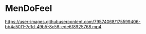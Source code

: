# MenDoFeel
https://user-images.githubusercontent.com/79574068/175599406-bb4a50f1-7e1d-49b5-8c56-ede6f8925768.mp4
